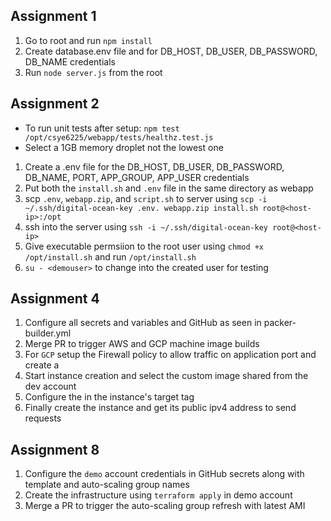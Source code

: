 ## Assignment 1
1. Go to root and run `npm install`
2. Create database.env file and for DB_HOST, DB_USER, DB_PASSWORD, DB_NAME credentials
3. Run `node server.js` from the root

## Assignment 2
- To run unit tests after setup: `npm test /opt/csye6225/webapp/tests/healthz.test.js`
- Select a 1GB memory droplet not the lowest one
1. Create a .env file for the DB_HOST, DB_USER, DB_PASSWORD, DB_NAME, PORT, APP_GROUP, APP_USER credentials
2. Put both the `install.sh` and `.env` file in the same directory as webapp
3. scp `.env`, `webapp.zip`, and `script.sh` to server using `scp -i ~/.ssh/digital-ocean-key .env. webapp.zip install.sh root@<host-ip>:/opt`
4. ssh into the server using `ssh -i ~/.ssh/digital-ocean-key root@<host-ip>`
5. Give executable permsiion to the root user using `chmod +x /opt/install.sh` and run `/opt/install.sh`
6. `su - <demouser>` to change into the created user for testing

## Assignment 4
1. Configure all secrets and variables and GitHub as seen in packer-builder.yml
2. Merge PR to trigger AWS and GCP machine image builds
3. For `GCP` setup the Firewall policy to allow traffic on application port and create a <network-tag>
4. Start instance creation and select the custom image shared from the dev account
5. Configure the <network-tag> in the instance's target tag
6. Finally create the instance and get its public ipv4 address to send requests

## Assignment 8
1. Configure the `demo` account credentials in GitHub secrets along with template and auto-scaling group names
2. Create the infrastructure using `terraform apply` in demo account
3. Merge a PR to trigger the auto-scaling group refresh with latest AMI
